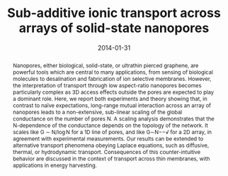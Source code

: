---
title: "Sub-additive ionic transport across arrays of solid-state nanopores"
date: 2014-01-31
publishDate: 2014-01-31
authors: ["Alessandro Gadaleta", "Catherine Sempere", "**Madhubanti Mukherjee**", "Alessandro Siria", "Rémy Fulcrand", "Christophe Ybert", "Lydéric Bocquet"]
publication_types: ["2"]
abstract: "Nanopores, either biological, solid-state, or ultrathin pierced graphene, are powerful tools which are central to many applications, from sensing of biological molecules to desalination and fabrication of ion selective membranes. However, the interpretation of transport through low aspect-ratio nanopores becomes particularly complex as 3D access effects outside the pores are expected to play a dominant role. Here, we report both experiments and theory showing that, in contrast to naïve expectations, long-range mutual interaction across an array of nanopores leads to a non-extensive, sub-linear scaling of the global conductance on the number of pores N. A scaling analysis demonstrates that the N-dependence of the conductance depends on the topology of the network. It scales like G ∼ N/log N for a 1D line of pores, and like G∼N−−√ for a 2D array, in agreement with experimental measurements. Our results can be extended to alternative transport phenomena obeying Laplace equations, such as diffusive, thermal, or hydrodynamic transport. Consequences of this counter-intuitive behavior are discussed in the context of transport across thin membranes, with applications in energy harvesting."
featured: true
publication: "Physics of Fluids, 26, 1"
links:
  - icon_pack: fas
    icon: scroll
    name: Link
    url: 'https://doi.org/10.1063/1.4863206'
---